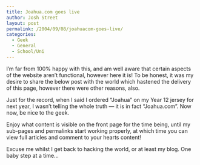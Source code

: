 ```yaml
---
title: Joahua.com goes live
author: Josh Street
layout: post
permalink: /2004/09/08/joahuacom-goes-live/
categories:
  - Geek
  - General
  - School/Uni
---
```

I&#8217;m far from 100% happy with this, and am well aware that certain aspects of the website aren&#8217;t functional, however here it is! To be honest, it was my desire to share the below post with the world which hastened the delivery of this page, however there were other reasons, also.

Just for the record, when I said I ordered &#8220;Joahua&#8221; on my Year 12 jersey for next year, I wasn&#8217;t telling the whole truth &#8212; it is in fact &#8220;Joahua.com&#8221;. Now now, be nice to the geek.

Enjoy what content is visible on the front page for the time being, until my sub-pages and permalinks start working properly, at which time you can view full articles and comment to your hearts content!

Excuse me whilst I get back to hacking the world, or at least my blog. One baby step at a time&#8230;
